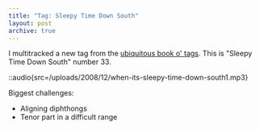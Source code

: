 ```yaml
---
title: "Tag: Sleepy Time Down South"
layout: post
archive: true
---
```


I multitracked a new tag from the [ubiquitous book o'
tags](http://www.stampedecitychorus.com/classic_tags_men2.pdf). This is "Sleepy
Time Down South" number 33.

::audio{src=/uploads/2008/12/when-its-sleepy-time-down-south1.mp3}

Biggest challenges:

* Aligning diphthongs
* Tenor part in a difficult range
